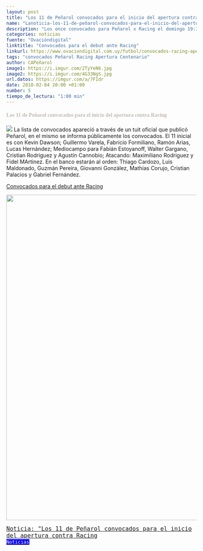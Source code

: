 ```yaml
---
layout: post
title: "Los 11 de Peñarol convocados para el inicio del apertura contra Racing"
name: "Lanoticia-los-11-de-peñarol-convocados-para-el-inicio-del-apertura-contra-racing"
description: "Los once convocados para Peñarol x Racing el domingo 19:30 hs en el Centenario por el Apertura"
categories: noticias
fuente: "Ovacióndigital"
linktitle: "Convocados para el debut ante Racing"
linkurl: https://www.ovaciondigital.com.uy/futbol/convocados-racing-apertura18.html
tags: "convocados Peñarol Racing Apertura Centenario"
author: CAPeñarol 
image1: https://i.imgur.com/2TyYeN6.jpg
image2: https://i.imgur.com/4G33NgS.jpg
url.datos: https://imgur.com/a/7FIdr
date: 2018-02-04 20:00 +01:00
number: 5
tiempo_de_lectura: "1:00 min"
---
```


<h4 style="color:#c1bab4;font-family:fantasy;">Los 11 de Peñarol convocados para el inicio del apertura contra Racing</h4>
<img src="http://i.imgur.com/4G33NgS.jpg">
La lista de convocados apareció a través de un tuit oficial que publicó Peñarol, en el mismo se informa públicamente los convocados. El 11 inicial es con Kevin Dawson; Guillermo Varela, Fabricio Formiliano, Ramón Arias, Lucas Hernández; Mediocampo para Fabián Estoyanoff, Walter Gargano, Cristian Rodriguez y Agustín Cannobio; Atacando: Maximiliano Rodriguez y Fidel MArtinez. En el banco estarán al orden: Thiago Cardozo, Luis Maldonado, Guzmán Pereira, Giovanni González, Mathías Corujo, Cristian Palacios y Gabriel Fernández.
 
<a href="https://www.ovaciondigital.com.uy/futbol/convocados-racing-apertura18.html"><i class="fa fa-link" style="color:red;"></i><span> Convocados para el debut ante Racing</span></a>

<img src="http://i.imgur.com/2TyYeN6.jpg" width="860px">

<span style="font-family:monospace;font-size:1.1em;color:white;" class="rounded"><a href="{{ site.url}}/noticia-los-11-de-peñarol-convocados-para-el-inicio-del-apertura-contra-racing">Noticia: "Los 11 de Peñarol convocados para el inicio del apertura contra Racing</a></span><a href="{{ site.url}}/noticias"><span style="font-size:0.9em;color:white;background:blue;font-family:monospace;" class="rounded"><br><i class="fa fa-globe"></i>Noticias</span></a>
